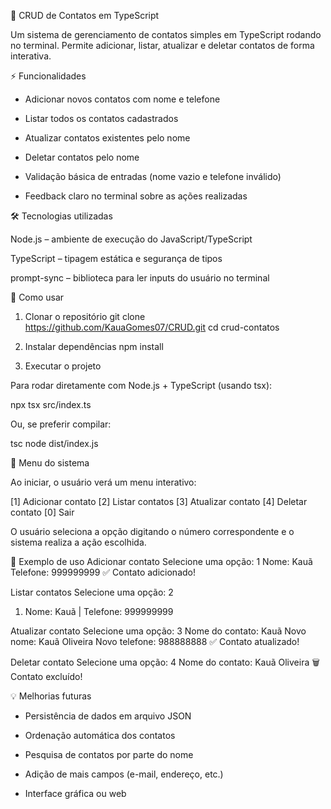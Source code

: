 ﻿📱 CRUD de Contatos em TypeScript

Um sistema de gerenciamento de contatos simples em TypeScript rodando no terminal.
Permite adicionar, listar, atualizar e deletar contatos de forma interativa.

⚡ Funcionalidades

- Adicionar novos contatos com nome e telefone

- Listar todos os contatos cadastrados

- Atualizar contatos existentes pelo nome

- Deletar contatos pelo nome

- Validação básica de entradas (nome vazio e telefone inválido)

- Feedback claro no terminal sobre as ações realizadas

🛠️ Tecnologias utilizadas

Node.js – ambiente de execução do JavaScript/TypeScript

TypeScript – tipagem estática e segurança de tipos

prompt-sync – biblioteca para ler inputs do usuário no terminal



🚀 Como usar
1. Clonar o repositório
git clone https://github.com/KauaGomes07/CRUD.git
cd crud-contatos

2. Instalar dependências
npm install

3. Executar o projeto

Para rodar diretamente com Node.js + TypeScript (usando tsx):

npx tsx src/index.ts


Ou, se preferir compilar:

tsc
node dist/index.js

📝 Menu do sistema

Ao iniciar, o usuário verá um menu interativo:

[1] Adicionar contato
[2] Listar contatos
[3] Atualizar contato
[4] Deletar contato
[0] Sair


O usuário seleciona a opção digitando o número correspondente e o sistema realiza a ação escolhida.

🔧 Exemplo de uso
Adicionar contato
Selecione uma opção: 1
Nome: Kauã
Telefone: 999999999
✅ Contato adicionado!

Listar contatos
Selecione uma opção: 2
1. Nome: Kauã | Telefone: 999999999

Atualizar contato
Selecione uma opção: 3
Nome do contato: Kauã
Novo nome: Kauã Oliveira
Novo telefone: 988888888
✅ Contato atualizado!

Deletar contato
Selecione uma opção: 4
Nome do contato: Kauã Oliveira
🗑️ Contato excluído!

💡 Melhorias futuras

- Persistência de dados em arquivo JSON

- Ordenação automática dos contatos

- Pesquisa de contatos por parte do nome

- Adição de mais campos (e-mail, endereço, etc.)


- Interface gráfica ou web
